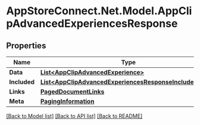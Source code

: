 # AppStoreConnect.Net.Model.AppClipAdvancedExperiencesResponse

## Properties

Name | Type | Description | Notes
------------ | ------------- | ------------- | -------------
**Data** | [**List&lt;AppClipAdvancedExperience&gt;**](AppClipAdvancedExperience.md) |  | 
**Included** | [**List&lt;AppClipAdvancedExperiencesResponseIncludedInner&gt;**](AppClipAdvancedExperiencesResponseIncludedInner.md) |  | [optional] 
**Links** | [**PagedDocumentLinks**](PagedDocumentLinks.md) |  | 
**Meta** | [**PagingInformation**](PagingInformation.md) |  | [optional] 

[[Back to Model list]](../README.md#documentation-for-models) [[Back to API list]](../README.md#documentation-for-api-endpoints) [[Back to README]](../README.md)

